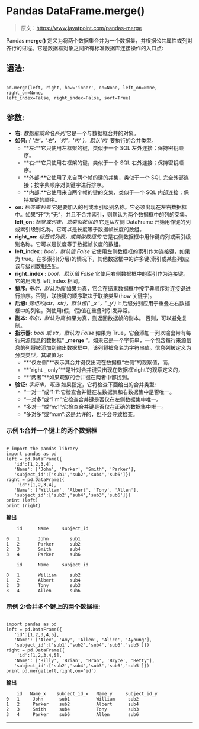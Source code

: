 # Pandas DataFrame.merge()

> 原文：<https://www.javatpoint.com/pandas-merge>

Pandas **merge()** 定义为将两个数据集合并为一个数据集，并根据公共属性或列对齐行的过程。它是数据框对象之间所有标准数据库连接操作的入口点:

## 语法:

```

pd.merge(left, right, how='inner', on=None, left_on=None, right_on=None,
left_index=False, right_index=False, sort=True)

```

## 参数:

*   **右:** *数据框或命名系列*
    它是一个与数据框合并的对象。
*   **如何:** *{ '左'，'右'，'外'，'内' }，默认'内'*
    要执行的合并类型。
    *   **左:**它只使用左框架的键，类似于一个 SQL 左外连接；保持密钥顺序。
    *   **右:**它只使用右框架的键，类似于一个 SQL 右外连接；保持密钥顺序。
    *   **外部:**它使用了来自两个帧的键的并集，类似于一个 SQL 完全外部连接；按字典顺序对关键字进行排序。
    *   **内部:**它使用来自两个帧的键的交集，类似于一个 SQL 内部连接；保持左键的顺序。
*   **on:** *标签或列表*
    它是要加入的列或索引级别名称。它必须出现在左右数据框中。如果“开”为“无”，并且不合并索引，则默认为两个数据框中的列的交集。
    **left_on:** *标签或列表，或类似数组的*
    它是从左侧 DataFrame 开始用作键的列或索引级别名称。它可以是长度等于数据帧长度的数组。
*   **right_on:** *标签或列表，或类似数组的*
    它是右侧数据框中用作键的列或索引级别名称。它可以是长度等于数据帧长度的数组。
*   **left_index :** *bool，默认值 False*
    它使用左侧数据框的索引作为连接键，如果为 true。在多索引(分层)的情况下，其他数据框中的许多键(索引或某些列)应该与级别数相匹配。
*   **right_index :** *bool，默认值 False*
    它使用右侧数据框中的索引作为连接键。它的用法与 left_index 相同。
*   **排序:** *布尔，默认为假*
    如果为真，它会在结果数据框中按字典顺序对连接键进行排序。否则，联接键的顺序取决于联接类型(how 关键字)。
*   **后缀:** *元组的(str，str)，默认值(' _x '，' _y')*
    It 后缀分别应用于重叠左右数据框中的列名。列使用(假，假)值在重叠时引发异常。
*   **副本:** *布尔，默认为真*
    如果为真，则返回数据帧的副本。
    否则，可以避免复制。
*   **指示器:** *bool 或 str，默认为 False*
    如果为 True，它会添加一列以输出带有每行来源信息的数据框“ **_merge** ”。如果它是一个字符串，一个包含每行来源信息的列将被添加到输出数据框中，该列将被命名为字符串值。信息列被定义为分类类型，其取值为:
    *   **“仅左侧”**表示其合并键仅出现在数据框“左侧”的观察值，而，
    *   **“right _ only”**是针对合并键只出现在数据框‘right’的观察定义的，
    *   **“两者”**如果观察的合并键在两者中都找到。
*   **验证:** *字符串，可选*
    如果指定，它将检查下面给出的合并类型:
    *   “一对一”或“1:1”:它检查合并键在左数据集和右数据集中是否唯一。
    *   “一对多”或“1:m”:它检查合并键是否仅在左侧数据集中唯一。
    *   “多对一”或“m:1”:它检查合并键是否仅在正确的数据集中唯一。
    *   “多对多”或“m:m”:这是允许的，但不会导致检查。

### 示例 1:合并一个键上的两个数据框

```

# import the pandas library
import pandas as pd
left = pd.DataFrame({
   'id':[1,2,3,4],
   'Name': ['John', 'Parker', 'Smith', 'Parker'],
   'subject_id':['sub1','sub2','sub4','sub6']})
right = pd.DataFrame({
    'id':[1,2,3,4],
   'Name': ['William', 'Albert', 'Tony', 'Allen'],
   'subject_id':['sub2','sub4','sub3','sub6']})
print (left)
print (right)

```

**输出**

```
    id      Name     subject_id

0   1       John        sub1
1   2       Parker      sub2
2   3       Smith       sub4
3   4       Parker      sub6

    id      Name     subject_id

0   1       William     sub2
1   2       Albert      sub4
2   3       Tony        sub3
3   4       Allen       sub6 

```

### 示例 2:合并多个键上的两个数据框:

```

import pandas as pd
left = pd.DataFrame({
   'id':[1,2,3,4,5],
   'Name': ['Alex', 'Amy', 'Allen', 'Alice', 'Ayoung'],
   'subject_id':['sub1','sub2','sub4','sub6','sub5']})
right = pd.DataFrame({
	'id':[1,2,3,4,5],
   'Name': ['Billy', 'Brian', 'Bran', 'Bryce', 'Betty'],
   'subject_id':['sub2','sub4','sub3','sub6','sub5']})
print pd.merge(left,right,on='id')

```

**输出**

```
    id   Name_x    subject_id_x   Name_y     subject_id_y
0   1     John      sub1          William     sub2
1   2     Parker    sub2          Albert      sub4
2   3     Smith     sub4          Tony        sub3
3   4     Parker    sub6          Allen       sub6

```

* * *
